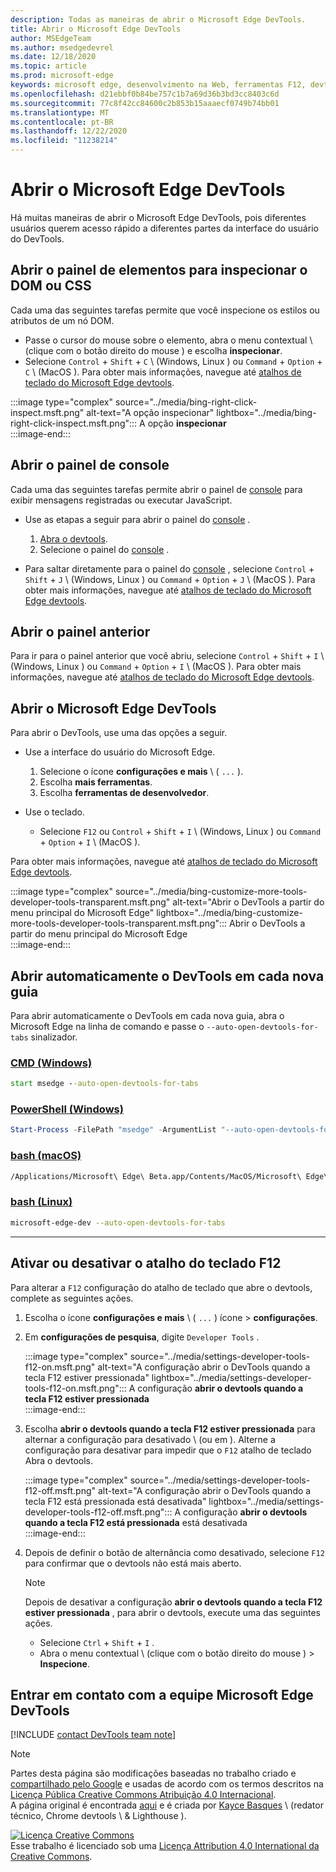 ```yaml
---
description: Todas as maneiras de abrir o Microsoft Edge DevTools.
title: Abrir o Microsoft Edge DevTools
author: MSEdgeTeam
ms.author: msedgedevrel
ms.date: 12/18/2020
ms.topic: article
ms.prod: microsoft-edge
keywords: microsoft edge, desenvolvimento na Web, ferramentas F12, devtools
ms.openlocfilehash: d21ebbf0b84be757c1b7a69d36b3bd3cc8403c6d
ms.sourcegitcommit: 77c8f42cc84600c2b853b15aaaecf0749b74bb01
ms.translationtype: MT
ms.contentlocale: pt-BR
ms.lasthandoff: 12/22/2020
ms.locfileid: "11238214"
---
```

<!-- Copyright Kayce Basques 

   Licensed under the Apache License, Version 2.0 (the "License");
   you may not use this file except in compliance with the License.
   You may obtain a copy of the License at

       https://www.apache.org/licenses/LICENSE-2.0

   Unless required by applicable law or agreed to in writing, software
   distributed under the License is distributed on an "AS IS" BASIS,
   WITHOUT WARRANTIES OR CONDITIONS OF ANY KIND, either express or implied.
   See the License for the specific language governing permissions and
   limitations under the License. -->

# Abrir o Microsoft Edge DevTools  

Há muitas maneiras de abrir o Microsoft Edge DevTools, pois diferentes usuários querem acesso rápido a diferentes partes da interface do usuário do DevTools.  

## Abrir o painel de elementos para inspecionar o DOM ou CSS  

Cada uma das seguintes tarefas permite que você inspecione os estilos ou atributos de um nó DOM.

*   Passe o cursor do mouse sobre o elemento, abra o menu contextual \ (clique com o botão direito do mouse \) e escolha **inspecionar**.  
*   Selecione `Control` + `Shift` + `C` \ (Windows, Linux \) ou `Command` + `Option` + `C` \ (MacOS \).  Para obter mais informações, navegue até [atalhos de teclado do Microsoft Edge devtools][DevtoolsShortcutsIndex].  

:::image type="complex" source="../media/bing-right-click-inspect.msft.png" alt-text="A opção inspecionar" lightbox="../media/bing-right-click-inspect.msft.png":::
   A opção **inspecionar**  
:::image-end:::  

<!--See [Get Started With Viewing And Changing CSS][GetStartedCSS].  -->  

## Abrir o painel de console  

Cada uma das seguintes tarefas permite abrir o painel de [console][DevtoolsConsoleIndex] para exibir mensagens registradas ou executar JavaScript.  

*   Use as etapas a seguir para abrir o painel do [console][DevtoolsConsoleIndex] .  
    
    1.  [Abra o devtools](#open-microsoft-edge-devtools).  
    1.  Selecione o painel do [console][DevtoolsConsoleIndex] .  

*   Para saltar diretamente para o painel do [console][DevtoolsConsoleIndex] , selecione `Control` + `Shift` + `J` \ (Windows, Linux \) ou `Command` + `Option` + `J` \ (MacOS \).  Para obter mais informações, navegue até [atalhos de teclado do Microsoft Edge devtools][DevtoolsShortcutsIndex].  

<!--See [Get Started With The Console][ConsoleGetStarted].  -->

## Abrir o painel anterior  

Para ir para o painel anterior que você abriu, selecione `Control` + `Shift` + `I` \ (Windows, Linux \) ou `Command` + `Option` + `I` \ (MacOS \).  Para obter mais informações, navegue até [atalhos de teclado do Microsoft Edge devtools][DevtoolsShortcutsIndex].  

## Abrir o Microsoft Edge DevTools  

Para abrir o DevTools, use uma das opções a seguir.  

*   Use a interface do usuário do Microsoft Edge.  
    
    1.  Selecione o ícone **configurações e mais** \ ( `...` \).  
    1.  Escolha **mais ferramentas**.  
    1.  Escolha **ferramentas de desenvolvedor**.  
    
*   Use o teclado.  
    *   Selecione `F12` ou `Control` + `Shift` + `I` \ (Windows, Linux \) ou `Command` + `Option` + `I` \ (MacOS \).  

Para obter mais informações, navegue até [atalhos de teclado do Microsoft Edge devtools][DevtoolsShortcutsIndex].  

:::image type="complex" source="../media/bing-customize-more-tools-developer-tools-transparent.msft.png" alt-text="Abrir o DevTools a partir do menu principal do Microsoft Edge" lightbox="../media/bing-customize-more-tools-developer-tools-transparent.msft.png":::
   Abrir o DevTools a partir do menu principal do Microsoft Edge  
:::image-end:::  

## Abrir automaticamente o DevTools em cada nova guia  

Para abrir automaticamente o DevTools em cada nova guia, abra o Microsoft Edge na linha de comando e passe o `--auto-open-devtools-for-tabs` sinalizador.  

### [CMD (Windows)](#tab/cmd-Windows/)  

<a id="auto-open-devtools-command-line"></a>  

```cmd
start msedge --auto-open-devtools-for-tabs
```  

### [PowerShell (Windows)](#tab/powershell-Windows/)  

<a id="auto-open-devtools-command-line"></a>  

```powershell
Start-Process -FilePath "msedge" -ArgumentList "--auto-open-devtools-for-tabs"
```  

### [bash (macOS)](#tab/bash-macos/)  

<a id="auto-open-devtools-command-line"></a>  

```bash
/Applications/Microsoft\ Edge\ Beta.app/Contents/MacOS/Microsoft\ Edge\ Beta --auto-open-devtools-for-tabs
```  

### [bash (Linux)](#tab/bash-linux/)  

<a id="auto-open-devtools-command-line"></a>  

```bash
microsoft-edge-dev --auto-open-devtools-for-tabs
```  

* * *  

## Ativar ou desativar o atalho do teclado F12  

Para alterar a `F12` configuração do atalho de teclado que abre o devtools, complete as seguintes ações.  

1.  Escolha o ícone **configurações e mais** \ ( `...` \) ícone > **configurações**.  
1.  Em **configurações de pesquisa**, digite `Developer Tools` .  
    
    :::image type="complex" source="../media/settings-developer-tools-f12-on.msft.png" alt-text="A configuração abrir o DevTools quando a tecla F12 estiver pressionada" lightbox="../media/settings-developer-tools-f12-on.msft.png":::
       A configuração **abrir o devtools quando a tecla F12 estiver pressionada**  
    :::image-end:::  
    
1.  Escolha **abrir o devtools quando a tecla F12 estiver pressionada** para alternar a configuração para desativado \ (ou em \).  Alterne a configuração para desativar para impedir que o `F12` atalho de teclado Abra o devtools.  
    
    :::image type="complex" source="../media/settings-developer-tools-f12-off.msft.png" alt-text="A configuração abrir o DevTools quando a tecla F12 está pressionada está desativada" lightbox="../media/settings-developer-tools-f12-off.msft.png":::
       A configuração **abrir o devtools quando a tecla F12 está pressionada** está desativada  
    :::image-end:::  
    
1.  Depois de definir o botão de alternância como desativado, selecione `F12` para confirmar que o devtools não está mais aberto.  
    
    > [!NOTE]
    > Depois de desativar a configuração **abrir o devtools quando a tecla F12 estiver pressionada** , para abrir o devtools, execute uma das seguintes ações.  
    > 
    > *   Selecione `Ctrl` + `Shift` + `I` .  
    > *   Abra o menu contextual \ (clique com o botão direito do mouse \) > **Inspecione**.  
    
## Entrar em contato com a equipe Microsoft Edge DevTools  

[!INCLUDE [contact DevTools team note](../includes/contact-devtools-team-note.md)]  

<!-- links -->  

[DevtoolsConsoleIndex]: ../console/index.md "Visão geral do console | Microsoft Docs"  
[DevtoolsShortcutsIndex]: ../shortcuts/index.md "Atalhos de teclado do Microsoft Edge DevTools | Documentos da Microsoft"  

<!--[ConsoleGetStarted]: /microsoft-edge/devtools-guide-chromium/console/get-started ""  -->  
<!--[GetStartedCSS]: /microsoft-edge/devtools-guide-chromium/css "CSS"  -->

> [!NOTE]
> Partes desta página são modificações baseadas no trabalho criado e [compartilhado pelo Google][GoogleSitePolicies] e usadas de acordo com os termos descritos na [Licença Pública Creative Commons Atribuição 4.0 Internacional][CCA4IL].  
> A página original é encontrada [aqui](https://developers.google.com/web/tools/chrome-devtools/open) e é criada por [Kayce Basques][KayceBasques] \ (redator técnico, Chrome devtools \ & Lighthouse \).  

[![Licença Creative Commons][CCby4Image]][CCA4IL]  
Esse trabalho é licenciado sob uma [Licença Attribution 4.0 International da Creative Commons][CCA4IL].  

[CCA4IL]: https://creativecommons.org/licenses/by/4.0  
[CCby4Image]: https://i.creativecommons.org/l/by/4.0/88x31.png  
[GoogleSitePolicies]: https://developers.google.com/terms/site-policies  
[KayceBasques]: https://developers.google.com/web/resources/contributors/kaycebasques  
